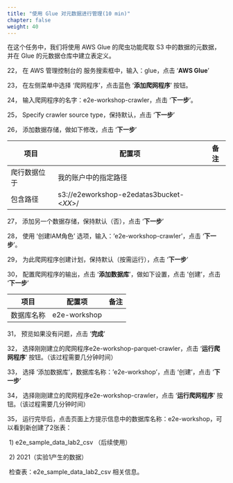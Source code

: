 ```yaml
---
title: "使用 Glue 对元数据进行管理(10 min)"
chapter: false
weight: 40
---
```


在这个任务中，我们将使用 AWS Glue 的爬虫功能爬取 S3 中的数据的元数据，并在 Glue 的元数据仓库中建立表定义。

22， 在 AWS 管理控制台的 服务搜索框中，输入：glue，点击 ‘**AWS Glue**’

23， 在左侧菜单中选择 ‘爬网程序’，点击蓝色 ‘**添加爬网程序**’ 按钮。

24， 输入爬网程序的名字：e2e-workshop-crawler，点击 ‘**下一步**’。

25， Specify crawler source type，保持默认，点击 ‘**下一步**’

26， 添加数据存储，做如下修改，点击 ‘**下一步**’

| 项目         | 配置项                                   | 备注 |
| ------------ | ---------------------------------------- | ---- |
| 爬行数据位于 | 我的账户中的指定路径                     |      |
| 包含路径     | s3://e2eworkshop-e2edatas3bucket-<*XX*>/ |      |

27， 添加另一个数据存储，保持默认（否），点击 ‘**下一步**’

28， 使用 ‘创建IAM角色’ 选项，输入：’e2e-workshop-crawler’，点击 ‘**下一步**’。

29， 为此爬网程序创建计划，保持默认（按需运行），点击 ‘**下一步**’

30， 配置爬网程序的输出，点击 ‘**添加数据库**’，做如下设置，点击 ’创建’，点击 ‘**下一步**’

| 项目       | 配置项       | 备注 |
| ---------- | ------------ | ---- |
| 数据库名称 | e2e-workshop |      |

31，    预览如果没有问题，点击 ‘**完成**’

32，    选择刚刚建立的爬网程序e2e-workshop-parquet-crawler，点击 ‘**运行爬网程序**’ 按钮。（该过程需要几分钟时间）  

33，    选择 ‘添加数据库’，数据库名称：’e2e-workshop’，点击 ‘创建’，点击 ‘**下一步**’

34，    选择刚刚建立的爬网程序e2e-workshop-crawler，点击 ‘**运行爬网程序**’ 按钮。（该过程需要几分钟时间）

35，    运行完毕后，点击页面上方提示信息中的数据库名称：e2e-workshop，可以看到新创建了2张表：

​			1) e2e_sample_data_lab2_csv （后续使用）

​			2) 2021（实验1产生的数据）

​			检查表：e2e_sample_data_lab2_csv 相关信息。
